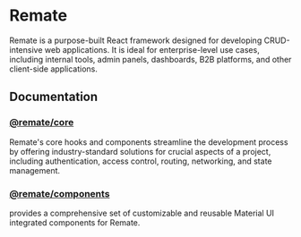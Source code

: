 # Remate

Remate is a purpose-built React framework designed for developing CRUD-intensive web applications. It is ideal for enterprise-level use cases, including internal tools, admin panels, dashboards, B2B platforms, and other client-side applications.

## Documentation

### [@remate/core](https://www.npmjs.com/package/@remate/core?activeTab=readme)

Remate's core hooks and components streamline the development process by offering industry-standard solutions for crucial aspects of a project, including authentication, access control, routing, networking, and state management.

### [@remate/components](https://www.npmjs.com/package/@remate/components?activeTab=readme)

provides a comprehensive set of customizable and reusable Material UI integrated components for Remate.
